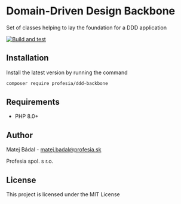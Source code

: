 # Domain-Driven Design Backbone
Set of classes helping to lay the foundation for a DDD application

[![Build and test](https://github.com/profesia/ddd-backbone/actions/workflows/test-runner.yml/badge.svg?branch=master)](https://github.com/profesia/psr-middlewares/actions/workflows/test-runner.yml)

## Installation
Install the latest version by running the command
```bash
composer require profesia/ddd-backbone
```
## Requirements
- PHP 8.0+
## Author
Matej Bádal - matej.badal@profesia.sk

Profesia spol. s r.o.
## License
This project is licensed under the MIT License
